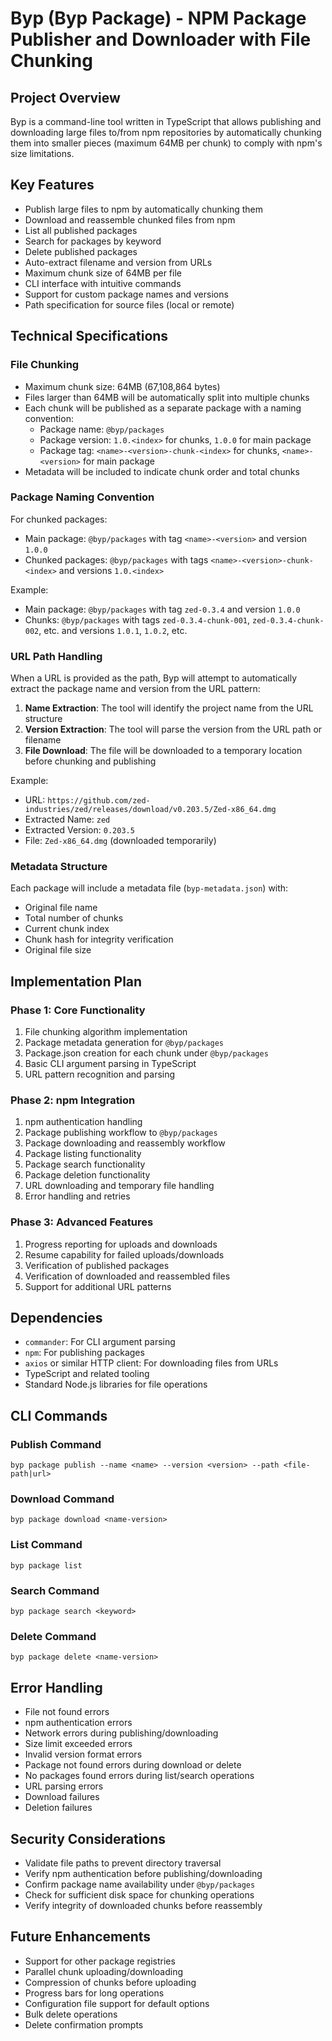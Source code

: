 # Byp (Byp Package) - NPM Package Publisher and Downloader with File Chunking

## Project Overview

Byp is a command-line tool written in TypeScript that allows publishing and downloading large files to/from npm repositories by automatically chunking them into smaller pieces (maximum 64MB per chunk) to comply with npm's size limitations.

## Key Features

- Publish large files to npm by automatically chunking them
- Download and reassemble chunked files from npm
- List all published packages
- Search for packages by keyword
- Delete published packages
- Auto-extract filename and version from URLs
- Maximum chunk size of 64MB per file
- CLI interface with intuitive commands
- Support for custom package names and versions
- Path specification for source files (local or remote)

## Technical Specifications

### File Chunking

- Maximum chunk size: 64MB (67,108,864 bytes)
- Files larger than 64MB will be automatically split into multiple chunks
- Each chunk will be published as a separate package with a naming convention:
  - Package name: `@byp/packages`
  - Package version: `1.0.<index>` for chunks, `1.0.0` for main package
  - Package tag: `<name>-<version>-chunk-<index>` for chunks, `<name>-<version>` for main package
- Metadata will be included to indicate chunk order and total chunks

### Package Naming Convention

For chunked packages:
- Main package: `@byp/packages` with tag `<name>-<version>` and version `1.0.0`
- Chunked packages: `@byp/packages` with tags `<name>-<version>-chunk-<index>` and versions `1.0.<index>`

Example:
- Main package: `@byp/packages` with tag `zed-0.3.4` and version `1.0.0`
- Chunks: `@byp/packages` with tags `zed-0.3.4-chunk-001`, `zed-0.3.4-chunk-002`, etc. and versions `1.0.1`, `1.0.2`, etc.

### URL Path Handling

When a URL is provided as the path, Byp will attempt to automatically extract the package name and version from the URL pattern:

1. **Name Extraction**: The tool will identify the project name from the URL structure
2. **Version Extraction**: The tool will parse the version from the URL path or filename
3. **File Download**: The file will be downloaded to a temporary location before chunking and publishing

Example:
- URL: `https://github.com/zed-industries/zed/releases/download/v0.203.5/Zed-x86_64.dmg`
- Extracted Name: `zed`
- Extracted Version: `0.203.5`
- File: `Zed-x86_64.dmg` (downloaded temporarily)

### Metadata Structure

Each package will include a metadata file (`byp-metadata.json`) with:
- Original file name
- Total number of chunks
- Current chunk index
- Chunk hash for integrity verification
- Original file size

## Implementation Plan

### Phase 1: Core Functionality
1. File chunking algorithm implementation
2. Package metadata generation for `@byp/packages`
3. Package.json creation for each chunk under `@byp/packages`
4. Basic CLI argument parsing in TypeScript
5. URL pattern recognition and parsing

### Phase 2: npm Integration
1. npm authentication handling
2. Package publishing workflow to `@byp/packages`
3. Package downloading and reassembly workflow
4. Package listing functionality
5. Package search functionality
6. Package deletion functionality
7. URL downloading and temporary file handling
8. Error handling and retries

### Phase 3: Advanced Features
1. Progress reporting for uploads and downloads
2. Resume capability for failed uploads/downloads
3. Verification of published packages
4. Verification of downloaded and reassembled files
5. Support for additional URL patterns

## Dependencies

- `commander`: For CLI argument parsing
- `npm`: For publishing packages
- `axios` or similar HTTP client: For downloading files from URLs
- TypeScript and related tooling
- Standard Node.js libraries for file operations

## CLI Commands

### Publish Command
```
byp package publish --name <name> --version <version> --path <file-path|url>
```

### Download Command
```
byp package download <name-version>
```

### List Command
```
byp package list
```

### Search Command
```
byp package search <keyword>
```

### Delete Command
```
byp package delete <name-version>
```

## Error Handling

- File not found errors
- npm authentication errors
- Network errors during publishing/downloading
- Size limit exceeded errors
- Invalid version format errors
- Package not found errors during download or delete
- No packages found errors during list/search operations
- URL parsing errors
- Download failures
- Deletion failures

## Security Considerations

- Validate file paths to prevent directory traversal
- Verify npm authentication before publishing/downloading
- Confirm package name availability under `@byp/packages`
- Check for sufficient disk space for chunking operations
- Verify integrity of downloaded chunks before reassembly

## Future Enhancements

- Support for other package registries
- Parallel chunk uploading/downloading
- Compression of chunks before uploading
- Progress bars for long operations
- Configuration file support for default options
- Bulk delete operations
- Delete confirmation prompts